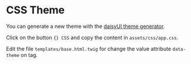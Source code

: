 # CSS Theme

You can generate a new theme with the [daisyUI theme generator](https://v5.daisyui.com/theme-generator/).

Click on the button `{} CSS` and copy the content in `assets/css/app.css`.

Edit the file `templates/base.html.twig` for change the value attribute `data-theme` on <html> tag.
